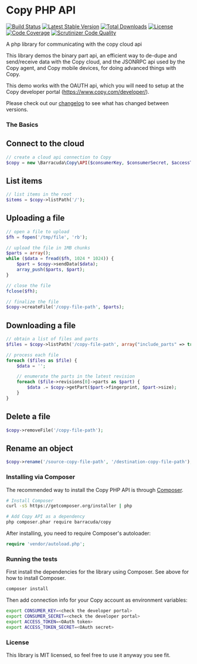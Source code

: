 Copy PHP API
==================

[![Build Status](https://scrutinizer-ci.com/g/copy-app/php-client-library/badges/build.png?b=master)](https://scrutinizer-ci.com/g/copy-app/php-client-library/build-status/master)
[![Latest Stable Version](https://poser.pugx.org/barracuda/copy/v/stable.svg)](https://packagist.org/packages/barracuda/copy)
[![Total Downloads](https://poser.pugx.org/barracuda/copy/downloads.svg)](https://packagist.org/packages/barracuda/copy)
[![License](https://poser.pugx.org/barracuda/copy/license.svg)](https://packagist.org/packages/barracuda/copy)
[![Code Coverage](https://scrutinizer-ci.com/g/copy-app/php-client-library/badges/coverage.png?b=master)](https://scrutinizer-ci.com/g/copy-app/php-client-library/?branch=master)
[![Scrutinizer Code Quality](https://scrutinizer-ci.com/g/copy-app/php-client-library/badges/quality-score.png?b=master)](https://scrutinizer-ci.com/g/copy-app/php-client-library/?branch=master)

A php library for communicating with the copy cloud api

This library demos the binary part api, an efficient way to de-dupe and send/receive data with the Copy cloud, and the JSONRPC api used by the Copy agent, and Copy mobile devices, for doing advanced things with Copy.

This demo works with the OAUTH api, which you will need to setup at the Copy developer portal (https://www.copy.com/developer/).

Please check out our [changelog](https://github.com/copy-app/php-client-library/wiki/ChangeLog) to see what has changed between versions.

### The Basics

## Connect to the cloud

```php
// create a cloud api connection to Copy
$copy = new \Barracuda\Copy\API($consumerKey, $consumerSecret, $accessToken, $tokenSecret);
```

## List items

```php
// list items in the root
$items = $copy->listPath('/');
```

## Uploading a file

```php
// open a file to upload
$fh = fopen('/tmp/file', 'rb');

// upload the file in 1MB chunks
$parts = array();
while ($data = fread($fh, 1024 * 1024)) {
    $part = $copy->sendData($data);
    array_push($parts, $part);
}

// close the file
fclose($fh);

// finalize the file
$copy->createFile('/copy-file-path', $parts);
```

## Downloading a file
```php
// obtain a list of files and parts
$files = $copy->listPath('/copy-file-path', array("include_parts" => true));

// process each file
foreach ($files as $file) {
	$data = '';

	// enumerate the parts in the latest revision
    foreach ($file->revisions[0]->parts as $part) {
        $data .= $copy->getPart($part->fingerprint, $part->size);
    }
}
```

## Delete a file
```php
$copy->removeFile('/copy-file-path');
```

## Rename an object
```php
$copy->rename('/source-copy-file-path', '/destination-copy-file-path');
```

### Installing via Composer

The recommended way to install the Copy PHP API is through [Composer](http://getcomposer.org).

```bash
# Install Composer
curl -sS https://getcomposer.org/installer | php

# Add Copy API as a dependency
php composer.phar require barracuda/copy
```

After installing, you need to require Composer's autoloader:

```php
require 'vendor/autoload.php';
```
### Running the tests

First install the dependencies for the library using Composer. See above for how to install Composer.

```bash
composer install
```

Then add connection info for your Copy account as environment variables:

```bash
export CONSUMER_KEY=<check the developer portal>
export CONSUMER_SECRET=<check the developer portal>
export ACCESS_TOKEN=<OAuth token>
export ACCESS_TOKEN_SECRET=<OAuth secret>
```

### License

This library is MIT licensed, so feel free to use it anyway you see fit.
